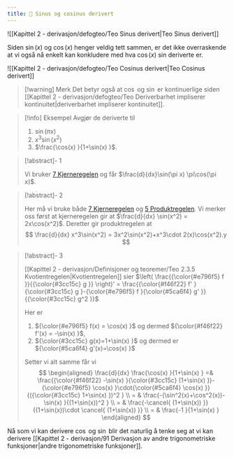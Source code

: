 ```yaml
---
title: 📄 Sinus og cosinus derivert
---
```

![[Kapittel 2 - derivasjon/defogteo/Teo Sinus derivert|Teo Sinus derivert]]

Siden $\sin(x)$ og $\cos(x)$ henger veldig tett sammen, er det ikke overraskende at vi også nå enkelt kan konkludere med hva $\cos(x)$ sin deriverte er.

![[Kapittel 2 - derivasjon/defogteo/Teo Cosinus derivert|Teo Cosinus derivert]]

> [!warning] Merk 
> Det betyr også at $\cos$ og $\sin$ er kontinuerlige siden [[Kapittel 2 - derivasjon/defogteo/Teo Deriverbarhet impliserer kontinuitet|deriverbarhet impliserer kontinuitet]].

> [!info] Eksempel 
> Avgjør de deriverte til
> 1. $\sin(\pi x)$
> 2. $x^3\sin(x^2)$
> 3. $\frac{\cos(x) }{1+\sin(x) }$.

> [!abstract]- 1
> 
> Vi bruker [7 Kjerneregelen](Kapittel%202%20-%20derivasjon/7%20Kjerneregelen.md) og får $\frac{d}{dx}\sin(\pi x) \pi\cos(\pi x)$.

> [!abstract]- 2
> 
> Her må vi bruke både [7 Kjerneregelen](Kapittel%202%20-%20derivasjon/7%20Kjerneregelen.md) og [5 Produktregelen](Kapittel%202%20-%20derivasjon/5%20Produktregelen.md). Vi merker oss først at kjerneregelen gir at $\frac{d}{dx} \sin(x^2) = 2x\cos(x^2)$. Deretter gir produktregelen at
>   $$
>   \frac{d}{dx} x^3\sin(x^2) = 3x^2\sin(x^2)+x^3\cdot 2(x)\cos(x^2).y
$$

> [!abstract]- 3
> 
> [[Kapittel 2 - derivasjon/Definisjoner og teoremer/Teo 2.3.5 Kvotientregelen|Kvotientregelen]] sier $\left( \frac{{\color{#e796f5} f }}{{\color{#3cc15c} g }} \right)' = \frac{{\color{#f46f22} f' }{\color{#3cc15c} g }-{\color{#e796f5} f }{\color{#5ca6f4} g' }}{{\color{#3cc15c} g^2 }}$
> 
> Her er
> 
> 1. ${\color{#e796f5} f(x) = \cos(x) }$ og dermed ${\color{#f46f22} f'(x) = -\sin(x) }$,
> 2. ${\color{#3cc15c} g(x)=1+\sin(x) }$ og dermed er ${\color{#5ca6f4} g'(x)=\cos(x) }$
> 
> Setter vi alt samme får vi
> $$
> \begin{aligned} 
>   \frac{d}{dx} \frac{\cos(x) }{1+\sin(x) } 
>   =&  \frac{{\color{#f46f22} -\sin(x) }{\color{#3cc15c} (1+\sin(x) })-{\color{#e796f5} \cos(x) }\cdot{\color{#5ca6f4} \cos(x)  }}{({\color{#3cc15c} 1+\sin(x) })^2 } \\ 
>   = & \frac{-(\sin^2(x)+\cos^2(x))-\sin(x) }{(1+\sin(x))^2 } \\
>   = & \frac{-\cancel{ (1+\sin(x)) }}{(1+\sin(x))\cdot \cancel{ (1+\sin(x)) }} \\
>   = & \frac{-1 }{1+\sin(x) } 
>   \end{aligned} 
>   $$
>   
>   


Nå som vi kan derivere $\cos$ og $\sin$ blir det naturlig å tenke seg at vi kan derivere [[Kapittel 2 - derivasjon/91 Derivasjon av andre trigonometriske funksjoner|andre trigonometriske funksjoner]].